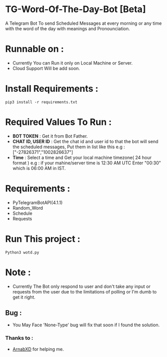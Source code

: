 # TG-Word-Of-The-Day-Bot [Beta]

A Telegram Bot To send Scheduled Messages at every morning or any time with the word of the day with meanings and Pronounciation.

# Runnable on :

- Currently You can Run it only on Local Machine or Server.
- Cloud Support Will be add soon.

# Install Requirements :
```
pip3 install -r requirements.txt

```
# Required Values To Run :
- **BOT TOKEN** : Get it from Bot Father.
- **CHAT ID, USER ID** : Get the chat id and user id to that the bot will send the scheduled messages, Put them in list like this e.g : ["-27826371","1002826637"]
- **Time** : Select a time and Get your local machine timezone( 24 hour format )  e.g : if your mahine/server time is 12:30 AM UTC Enter "00:30" which is 06:00 AM in IST.

# Requirements : 

- PyTelegramBotAPI(4.1.1)
- Random_Word
- Schedule
- Requests

# Run This project : 
```
Python3 wotd.py

```

# Note : 
- Currently The Bot only respond to user and don't take any input or requests from the user due to the limitations of polling or I'm dumb to get it right.

## Bug :

- You May Face 'None-Type' bug will fix that soon if I found the solution.

### Thanks to :
- [ArnabXD](https://github.com/ArnabXD) for helping me.




